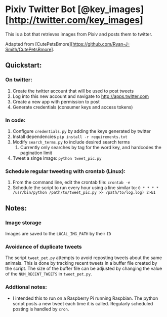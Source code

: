 # Pixiv Twitter Bot [@key_images][http://twitter.com/key_images]
This is a bot that retrieves images from Pixiv and posts them to twitter.

Adapted from [CutePetsBmore][https://github.com/Ryan-J-Smith/CutePetsBmore].

## Quickstart:

### On twitter:

1. Create the twitter account that will be used to post tweets
1. Log into this new account and navigate to http://apps.twitter.com
1. Create a new app with permission to post
1. Generate credentials (consumer keys and access tokens)

### In code:

1. Configure `credentials.py` by adding the keys generated by twitter
1. Install dependencies `pip install -r requirements.txt`
1. Modify `search_terms.py` to include desired search terms
    1. Currently only searches by tag for the word key, and hardcodes the pagination limit
1. Tweet a singe image: `python tweet_pic.py`

### Schedule regular tweeting with crontab (Linux):

1. From the command line, edit the crontab file: `crontab -e`
1. Schedule the script to run every hour using a line similar to: `0 * * * * /usr/bin/python /path/to/tweet_pic.py >> /path/to/log.log) 2>&1`

## Notes:

### Image storage

Images are saved to the `LOCAL_IMG_PATH` by their `ID`


### Avoidance of duplicate tweets

The script `tweet_pet.py` attempts to avoid reposting tweets about the same animals.  This is done by tracking recent tweets in a buffer file created by the script.  The size of the buffer file can be adjusted by changing the value of the `NUM_RECENT_TWEETS` in `tweet_pet.py`.

### Addtional notes:

* I intended this to run on a Raspberry Pi running Raspbian.  The python script posts a new tweet each time it is called. Regularly scheduled posting is handled by `cron`.
